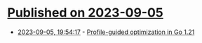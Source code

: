 # [Published on 2023-09-05](index.md)

* [2023-09-05, 19:54:17](https://lobste.rs/s/io5blv/profile_guided_optimization_go_1_21) - [Profile-guided optimization in Go 1.21](https://go.dev/blog/pgo)
